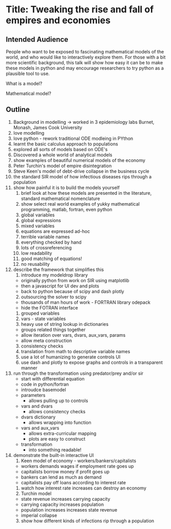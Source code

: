 

# Title: Tweaking the rise and fall of empires and economies

## Intended Audience

People who want to be exposed to fascinating mathematical models of the world, and who would like to interactively explore them. For those with a bit more scientific background, this talk will show how easy it can be to make these models in python and may encourage researchers to try python as a plausible tool to use.

What is a model?

Mathematical model?


## Outline

1. Background in modelling -> worked in 3 epidemiology labs Burnet, Monash, James Cook University
  1. love modelling
  2. love python - rework traditional ODE modleing in PYthon
  3. learnt the basic calculus approach to populations 
  4. explored all sorts of models based on ODE's
  5. Discovered a whole world of analytical models
1. show examples of beautiful numerical models of the economy
  1. Peter Turchin's model of empire disintegration
  2. Steve Keen's model of debt-drive collapse in the business cycle
  3. the standard SIR model of how infectious diseases rips through a population
1. show how painful it is to build the models yourself
    1. brief look at how these models are presented in the literature, standard mathematical nomenclature
    2. show select real world examples of yukky mathematical programming, matlab, fortran, even python
      1. global variables
      2. global expressions
      3. mixed variables
      4. equations are expressed ad-hoc
      5. terrible variable names
      6. everything checked by hand
      7. lots of crossreferencing
      8. low readability 
      9. good matching of equations!
      7. no reusability    
1. describe the framework that simplifies this
    1. introduce my modeldrop library 
      - originally python from work on SIR using matplotlib
      - then a javascript for UI dev and plots
      - back to python because of scipy and dash plotly
    2. outsourcing the solver to scipy 
      - thousands of man hours of work - FORTRAN library odepack
      - hide the FOTRAN interface
    1. grouped variables
    2. vars - state variables
    4. heavy use of string lookup in dictionaries
      - groups related things together
      - allow iteration over vars, dvars, aux_vars, params
      - allow meta construction
    3. consistency checks 
    5. translation from math to descriptive variable names
    6. use a lot of humanizing to generate controls UI
    6. use dash and plotly to expose graphs and controls in a transparent manner   
1. run through the transformation using predator/prey and/or sir
    - start with differential equation
    - code in python/fortran
    - introudce basemodel
    - parameters
      + allows pulling up to controls
    - vars and dvars
      + allows consistency checks
    - dvars dictionary 
      + allows wrapping into function
    - vars and aux_vars
      + allows extra-curricular mapping
      + plots are easy to construct
    - transformation
      + into something readable!
1. demonstrate the built-in interactive UI
    1. Keen model of economy - workers/bankers/capitalists
      - workers demands wages if employment rate goes up
      - capitalists borrow money if profit goes up
      - bankers can lend as much as demand
      - capitalists pay off loans according to interest rate
    1. watch how interest rate increases can destroy an economy
    2. Turchin model
      - state revenue increases carrying capacity
      - carrying capacity increases population
      - population increases increases state revenue
      - imperial collapse
    3. show how different kinds of infections rip through a population
